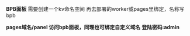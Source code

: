 **BPB面板**
需要创建一个kv命名空间
再去部署的worker或pages里绑定，名称写bpb

**pages域名/panel 访问bpb面板，同理也可绑定自定义域名**
**登陆密码:admin**
